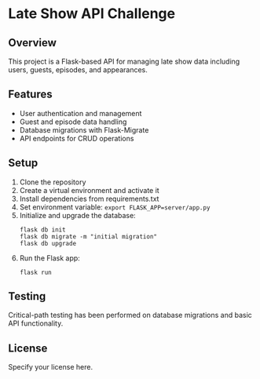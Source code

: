 # Late Show API Challenge

## Overview
This project is a Flask-based API for managing late show data including users, guests, episodes, and appearances.

## Features
- User authentication and management
- Guest and episode data handling
- Database migrations with Flask-Migrate
- API endpoints for CRUD operations

## Setup
1. Clone the repository
2. Create a virtual environment and activate it
3. Install dependencies from requirements.txt
4. Set environment variable: `export FLASK_APP=server/app.py`
5. Initialize and upgrade the database:
   ```
   flask db init
   flask db migrate -m "initial migration"
   flask db upgrade
   ```
6. Run the Flask app:
   ```
   flask run
   ```

## Testing
Critical-path testing has been performed on database migrations and basic API functionality.

## License
Specify your license here.


